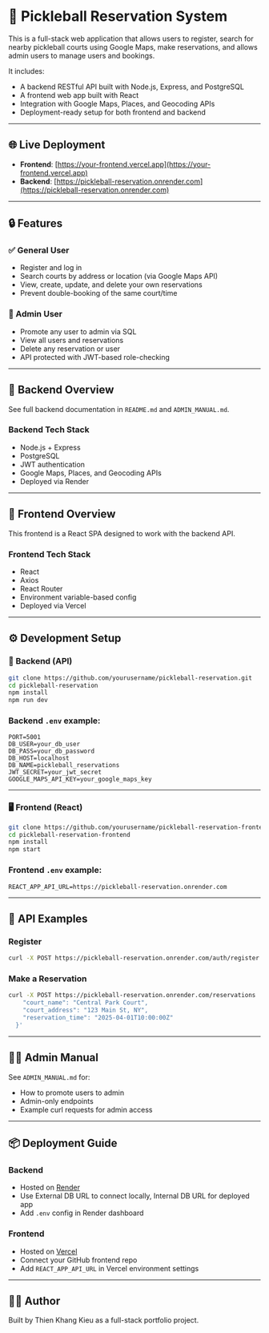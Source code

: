 # 🏓 Pickleball Reservation System

This is a full-stack web application that allows users to register, search for nearby pickleball courts using Google Maps, make reservations, and allows admin users to manage users and bookings.

It includes:

- A backend RESTful API built with Node.js, Express, and PostgreSQL
- A frontend web app built with React
- Integration with Google Maps, Places, and Geocoding APIs
- Deployment-ready setup for both frontend and backend

---

## 🌐 Live Deployment

- **Frontend**: [https://your-frontend.vercel.app](https://your-frontend.vercel.app)
- **Backend**: [https://pickleball-reservation.onrender.com](https://pickleball-reservation.onrender.com)

---

## 🔒 Features

### ✅ General User

- Register and log in
- Search courts by address or location (via Google Maps API)
- View, create, update, and delete your own reservations
- Prevent double-booking of the same court/time

### 👑 Admin User

- Promote any user to admin via SQL
- View all users and reservations
- Delete any reservation or user
- API protected with JWT-based role-checking

---

## 🧱 Backend Overview

See full backend documentation in `README.md` and `ADMIN_MANUAL.md`.

### Backend Tech Stack

- Node.js + Express
- PostgreSQL
- JWT authentication
- Google Maps, Places, and Geocoding APIs
- Deployed via Render

---

## 🧱 Frontend Overview

This frontend is a React SPA designed to work with the backend API.

### Frontend Tech Stack

- React
- Axios
- React Router
- Environment variable-based config
- Deployed via Vercel

---

## ⚙️ Development Setup

### 🔧 Backend (API)

```bash
git clone https://github.com/yourusername/pickleball-reservation.git
cd pickleball-reservation
npm install
npm run dev
```

### Backend `.env` example:

```env
PORT=5001
DB_USER=your_db_user
DB_PASS=your_db_password
DB_HOST=localhost
DB_NAME=pickleball_reservations
JWT_SECRET=your_jwt_secret
GOOGLE_MAPS_API_KEY=your_google_maps_key
```

---

### 🖥 Frontend (React)

```bash
git clone https://github.com/yourusername/pickleball-reservation-frontend.git
cd pickleball-reservation-frontend
npm install
npm start
```

### Frontend `.env` example:

```env
REACT_APP_API_URL=https://pickleball-reservation.onrender.com
```

---

## 🧪 API Examples

### Register

```bash
curl -X POST https://pickleball-reservation.onrender.com/auth/register   -H "Content-Type: application/json"   -d '{"name":"Alice","email":"alice@example.com","password":"secret"}'
```

### Make a Reservation

```bash
curl -X POST https://pickleball-reservation.onrender.com/reservations   -H "Authorization: Bearer YOUR_TOKEN"   -H "Content-Type: application/json"   -d '{
    "court_name": "Central Park Court",
    "court_address": "123 Main St, NY",
    "reservation_time": "2025-04-01T10:00:00Z"
  }'
```

---

## 👨‍💼 Admin Manual

See `ADMIN_MANUAL.md` for:

- How to promote users to admin
- Admin-only endpoints
- Example curl requests for admin access

---

## 📦 Deployment Guide

### Backend

- Hosted on [Render](https://render.com)
- Use External DB URL to connect locally, Internal DB URL for deployed app
- Add `.env` config in Render dashboard

### Frontend

- Hosted on [Vercel](https://vercel.com)
- Connect your GitHub frontend repo
- Add `REACT_APP_API_URL` in Vercel environment settings

---

## 👨‍💻 Author

Built by Thien Khang Kieu as a full-stack portfolio project.
